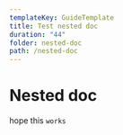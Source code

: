 ```yaml
---
templateKey: GuideTemplate
title: Test nested doc
duration: "44"
folder: nested-doc
path: /nested-doc
---
```

# Nested doc
hope this `works`